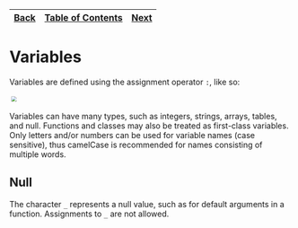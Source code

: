 [Back](../README.md) | [Table of Contents](tableofcontents.md) | [Next](01integers.md)
---                  | ---                                     | ---

# Variables

Variables are defined using the assignment operator `:`, like so:
<p align="left">
    <img src="images/01variables.png" style="transform: scale(0.6)">
</p>
Variables can have many types, such as integers, strings, arrays, tables, and null.
Functions and classes may also be treated as first-class variables.
Only letters and/or numbers can be used for variable names (case sensitive), thus camelCase is recommended for names consisting of multiple words.

## Null

The character `_` represents a null value, such as for default arguments in a function.
Assignments to `_` are not allowed.